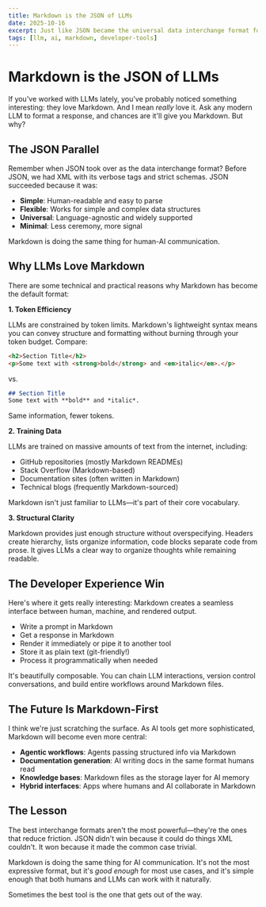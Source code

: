 ```yaml
---
title: Markdown is the JSON of LLMs
date: 2025-10-16
excerpt: Just like JSON became the universal data interchange format for APIs, Markdown has emerged as the lingua franca for human-AI communication.
tags: [llm, ai, markdown, developer-tools]
---
```


# Markdown is the JSON of LLMs

If you've worked with LLMs lately, you've probably noticed something interesting: they love Markdown. And I mean *really* love it. Ask any modern LLM to format a response, and chances are it'll give you Markdown. But why?

## The JSON Parallel

Remember when JSON took over as the data interchange format? Before JSON, we had XML with its verbose tags and strict schemas. JSON succeeded because it was:

- **Simple**: Human-readable and easy to parse
- **Flexible**: Works for simple and complex data structures
- **Universal**: Language-agnostic and widely supported
- **Minimal**: Less ceremony, more signal

Markdown is doing the same thing for human-AI communication.

## Why LLMs Love Markdown

There are some technical and practical reasons why Markdown has become the default format:

**1. Token Efficiency**

LLMs are constrained by token limits. Markdown's lightweight syntax means you can convey structure and formatting without burning through your token budget. Compare:

```html
<h2>Section Title</h2>
<p>Some text with <strong>bold</strong> and <em>italic</em>.</p>
```

vs.

```markdown
## Section Title
Some text with **bold** and *italic*.
```

Same information, fewer tokens.

**2. Training Data**

LLMs are trained on massive amounts of text from the internet, including:
- GitHub repositories (mostly Markdown READMEs)
- Stack Overflow (Markdown-based)
- Documentation sites (often written in Markdown)
- Technical blogs (frequently Markdown-sourced)

Markdown isn't just familiar to LLMs—it's part of their core vocabulary.

**3. Structural Clarity**

Markdown provides just enough structure without overspecifying. Headers create hierarchy, lists organize information, code blocks separate code from prose. It gives LLMs a clear way to organize thoughts while remaining readable.

## The Developer Experience Win

Here's where it gets really interesting: Markdown creates a seamless interface between human, machine, and rendered output.

- Write a prompt in Markdown
- Get a response in Markdown
- Render it immediately or pipe it to another tool
- Store it as plain text (git-friendly!)
- Process it programmatically when needed

It's beautifully composable. You can chain LLM interactions, version control conversations, and build entire workflows around Markdown files.

## The Future Is Markdown-First

I think we're just scratching the surface. As AI tools get more sophisticated, Markdown will become even more central:

- **Agentic workflows**: Agents passing structured info via Markdown
- **Documentation generation**: AI writing docs in the same format humans read
- **Knowledge bases**: Markdown files as the storage layer for AI memory
- **Hybrid interfaces**: Apps where humans and AI collaborate in Markdown

## The Lesson

The best interchange formats aren't the most powerful—they're the ones that reduce friction. JSON didn't win because it could do things XML couldn't. It won because it made the common case trivial.

Markdown is doing the same thing for AI communication. It's not the most expressive format, but it's *good enough* for most use cases, and it's simple enough that both humans and LLMs can work with it naturally.

Sometimes the best tool is the one that gets out of the way.
